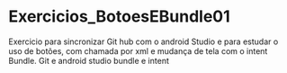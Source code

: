 # Exercicios_BotoesEBundle01
Exercicio para sincronizar Git hub com o android Studio e para estudar o uso de botões, com chamada por xml e mudança de tela com o intent 
Bundle.
Git e android studio bundle e intent
